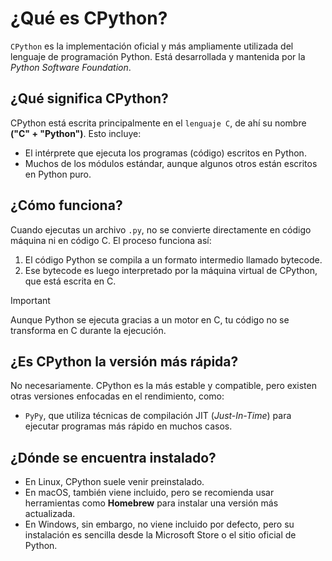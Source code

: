 # ¿Qué es CPython?

`CPython` es la implementación oficial y más ampliamente utilizada del lenguaje de programación Python. Está desarrollada y mantenida por la _Python Software Foundation_.

## ¿Qué significa CPython?

CPython está escrita principalmente en el `lenguaje C`, de ahí su nombre **("C" + "Python")**. Esto incluye:

- El intérprete que ejecuta los programas (código) escritos en Python.
- Muchos de los módulos estándar, aunque algunos otros están escritos en Python puro.

## ¿Cómo funciona?

Cuando ejecutas un archivo `.py`, no se convierte directamente en código máquina ni en código C. El proceso funciona así:

1. El código Python se compila a un formato intermedio llamado bytecode.
2. Ese bytecode es luego interpretado por la máquina virtual de CPython, que está escrita en C.

> [!IMPORTANT]
> Aunque Python se ejecuta gracias a un motor en C, tu código no se transforma en C durante la ejecución.

## ¿Es CPython la versión más rápida?

No necesariamente. CPython es la más estable y compatible, pero existen otras versiones enfocadas en el rendimiento, como:

- `PyPy`, que utiliza técnicas de compilación JIT (_Just-In-Time_) para ejecutar programas más rápido en muchos casos.

## ¿Dónde se encuentra instalado?

- En Linux, CPython suele venir preinstalado.
- En macOS, también viene incluido, pero se recomienda usar herramientas como **Homebrew** para instalar una versión más actualizada.
- En Windows, sin embargo, no viene incluido por defecto, pero su instalación es sencilla desde la Microsoft Store o el sitio oficial de Python.
